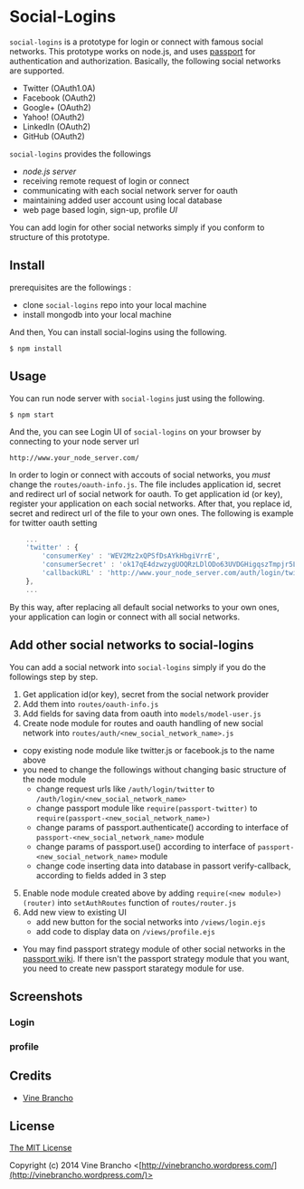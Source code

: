 Social-Logins
=============

`social-logins` is a prototype for login or connect with famous social networks. This prototype works on node.js, and uses [passport](http://https://github.com/jaredhanson/passport) for authentication and authorization. Basically, the following social networks are supported.

 - Twitter (OAuth1.0A)
 - Facebook (OAuth2)
 - Google+ (OAuth2)
 - Yahoo! (OAuth2)
 - LinkedIn (OAuth2)
 - GitHub (OAuth2)

`social-logins` provides the followings
 - *node.js server*
  - receiving remote request of login or connect
  - communicating with each social network server for oauth
  - maintaining added user account using local database
 - web page based login, sign-up, profile *UI*

You can add login for other social networks simply if you conform to structure of this prototype.

## Install
prerequisites are the followings :

 - clone `social-logins` repo into your local machine
 - install mongodb into your local machine

And then, You can install social-logins using the following.

    $ npm install
  
## Usage
You can run node server with `social-logins` just using the following.

    $ npm start

And the, you can see Login UI of `social-logins` on your browser by connecting to your node server url

    http://www.your_node_server.com/
    
In order to login or connect with accouts of social networks, you *must* change the `routes/oauth-info.js`. The file includes application id, secret and redirect url of social network for oauth. To get application id (or key), register your application on each social networks. After that, you replace id, secret and redirect url of the file to your own ones. The following is example for twitter oauth setting
    
``` javascript
    ...
    'twitter' : {
        'consumerKey' : 'WEV2Mz2xQPSfDsAYkHbgiVrrE',
        'consumerSecret' : 'ok17qE4dzwzygUOQRzLDlODo63UVDGHigqszTmpjr5LEF0UC1p',
        'callbackURL' : 'http://www.your_node_server.com/auth/login/twitter/callback'
    },
    ...
```

By this way, after replacing all default social networks to your own ones, your application can login or connect with all social networks. 

## Add other social networks to social-logins
You can add a social network into `social-logins` simply if you do the followings step by step.

1. Get application id(or key), secret from the social network provider
2. Add them into `routes/oauth-info.js`
3. Add fields for saving data from oauth into `models/model-user.js`
4. Create node module for routes and oauth handling of new social network into `routes/auth/<new_social_network_name>.js`
  - copy existing node module like twitter.js or facebook.js to the name above
  - you need to change the followings without changing basic structure of the node module
    - change request urls like `/auth/login/twitter` to `/auth/login/<new_social_network_name>`
    - change passport module like `require(passport-twitter)` to `require(passport-<new_social_network_name>)`
    - change params of passport.authenticate() according to interface of `passport-<new_social_network_name>` module
    - change params of passport.use() according to interface of `passport-<new_social_network_name>` module
    - change code inserting data into database in passort verify-callback, according to fields added in 3 step
5. Enable node module created above by adding `require(<new module>)(router)` into `setAuthRoutes` function of `routes/router.js` 
6. Add new view to existing UI
    - add new button for the social networks into `/views/login.ejs`
    - add code to display data on `/views/profile.ejs`

* You may find passport strategy module of other social networks in the [passport wiki](https://github.com/jaredhanson/passport/wiki/Strategies). If there isn't the passport strategy module that you want, you need to create new passport starategy module for use.

## Screenshots
### Login

### profile

## Credits

  - [Vine Brancho](http://github.com/vinebrancho)

## License

[The MIT License](http://opensource.org/licenses/MIT)

Copyright (c) 2014 Vine Brancho <[http://vinebrancho.wordpress.com/](http://vinebrancho.wordpress.com/)>
